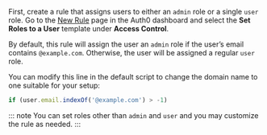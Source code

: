 First, create a rule that assigns users to either an `admin` role or a single `user` role. Go to the <a href="${manage_url}/#/rules/new" target="_blank" rel="noreferrer">New Rule</a> page in the Auth0 dashboard and select the **Set Roles to a User** template under **Access Control**.

By default, this rule will assign the user an `admin` role if the user’s email contains `@example.com`. Otherwise, the user will be assigned a regular `user` role.

You can modify this line in the default script to change the domain name to one suitable for your setup:

```js
if (user.email.indexOf('@example.com') > -1)
```

::: note
You can set roles other than `admin` and `user` and you may customize the rule as needed.
:::
